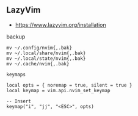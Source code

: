 
## LazyVim
* https://www.lazyvim.org/installation

backup
```
mv ~/.config/nvim{,.bak}  
mv ~/.local/share/nvim{,.bak}  
mv ~/.local/state/nvim{,.bak}  
mv ~/.cache/nvim{,.bak}
```

`keymaps`
```
local opts = { noremap = true, silent = true }
local keymap = vim.api.nvim_set_keymap

-- Insert
keymap("i", "jj", "<ESC>", opts)
```


